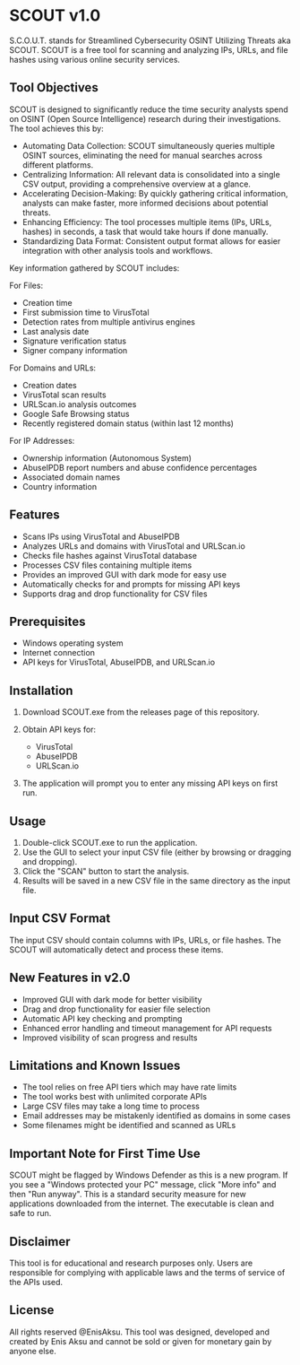 # SCOUT v1.0
S.C.O.U.T. stands for Streamlined Cybersecurity OSINT Utilizing Threats aka SCOUT. 
SCOUT is a free tool for scanning and analyzing IPs, URLs, and file hashes using various online security services.

## Tool Objectives

SCOUT is designed to significantly reduce the time security analysts spend on OSINT (Open Source Intelligence) research during their investigations. The tool achieves this by:

- Automating Data Collection: SCOUT simultaneously queries multiple OSINT sources, eliminating the need for manual searches across different platforms.
- Centralizing Information: All relevant data is consolidated into a single CSV output, providing a comprehensive overview at a glance.
- Accelerating Decision-Making: By quickly gathering critical information, analysts can make faster, more informed decisions about potential threats.
- Enhancing Efficiency: The tool processes multiple items (IPs, URLs, hashes) in seconds, a task that would take hours if done manually.
- Standardizing Data Format: Consistent output format allows for easier integration with other analysis tools and workflows.

Key information gathered by SCOUT includes:

For Files:
- Creation time
- First submission time to VirusTotal
- Detection rates from multiple antivirus engines
- Last analysis date
- Signature verification status
- Signer company information

For Domains and URLs:
- Creation dates
- VirusTotal scan results
- URLScan.io analysis outcomes
- Google Safe Browsing status
- Recently registered domain status (within last 12 months)

For IP Addresses:
- Ownership information (Autonomous System)
- AbuseIPDB report numbers and abuse confidence percentages
- Associated domain names
- Country information

## Features

- Scans IPs using VirusTotal and AbuseIPDB
- Analyzes URLs and domains with VirusTotal and URLScan.io
- Checks file hashes against VirusTotal database
- Processes CSV files containing multiple items
- Provides an improved GUI with dark mode for easy use
- Automatically checks for and prompts for missing API keys
- Supports drag and drop functionality for CSV files

## Prerequisites

- Windows operating system
- Internet connection
- API keys for VirusTotal, AbuseIPDB, and URLScan.io

## Installation

1. Download SCOUT.exe from the releases page of this repository.

2. Obtain API keys for:
   - VirusTotal
   - AbuseIPDB
   - URLScan.io

3. The application will prompt you to enter any missing API keys on first run.

## Usage

1. Double-click SCOUT.exe to run the application.
2. Use the GUI to select your input CSV file (either by browsing or dragging and dropping).
3. Click the "SCAN" button to start the analysis.
4. Results will be saved in a new CSV file in the same directory as the input file.

## Input CSV Format

The input CSV should contain columns with IPs, URLs, or file hashes. The SCOUT will automatically detect and process these items.

## New Features in v2.0

- Improved GUI with dark mode for better visibility
- Drag and drop functionality for easier file selection
- Automatic API key checking and prompting
- Enhanced error handling and timeout management for API requests
- Improved visibility of scan progress and results

## Limitations and Known Issues

- The tool relies on free API tiers which may have rate limits
- The tool works best with unlimited corporate APIs
- Large CSV files may take a long time to process
- Email addresses may be mistakenly identified as domains in some cases
- Some filenames might be identified and scanned as URLs

## Important Note for First Time Use

SCOUT might be flagged by Windows Defender as this is a new program. If you see a "Windows protected your PC" message, click "More info" and then "Run anyway". This is a standard security measure for new applications downloaded from the internet. The executable is clean and safe to run.

## Disclaimer

This tool is for educational and research purposes only. Users are responsible for complying with applicable laws and the terms of service of the APIs used.

## License

All rights reserved @EnisAksu. This tool was designed, developed and created by Enis Aksu and cannot be sold or given for monetary gain by anyone else.
